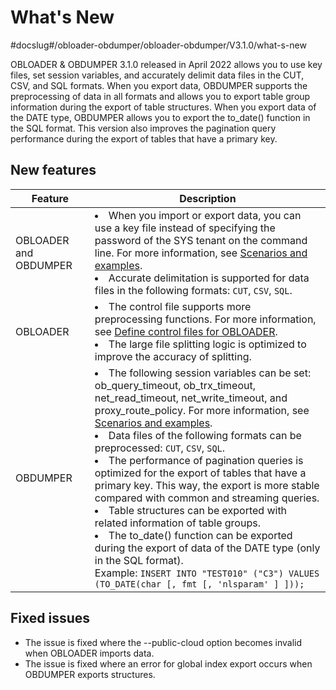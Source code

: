 What's New 
===============================
#docslug#/obloader-obdumper/obloader-obdumper/V3.1.0/what-s-new

OBLOADER & OBDUMPER 3.1.0 released in April 2022 allows you to use key files, set session variables, and accurately delimit data files in the CUT, CSV, and SQL formats. When you export data, OBDUMPER supports the preprocessing of data in all formats and allows you to export table group information during the export of table structures. When you export data of the DATE type, OBDUMPER allows you to export the to_date() function in the SQL format. This version also improves the pagination query performance during the export of tables that have a primary key.

New features 
---------------------------------



|        Feature        |                                                                                                                                                                                                                                                                                                                                                                                                                                                                                                                       Description                                                                                                                                                                                                                                                                                                                                                                                                                                                                                                                       |
|-----------------------|---------------------------------------------------------------------------------------------------------------------------------------------------------------------------------------------------------------------------------------------------------------------------------------------------------------------------------------------------------------------------------------------------------------------------------------------------------------------------------------------------------------------------------------------------------------------------------------------------------------------------------------------------------------------------------------------------------------------------------------------------------------------------------------------------------------------------------------------------------------------------------------------------------------------------------------------------------------------------------------------------------------------------------------------------------|
| OBLOADER and OBDUMPER | <li> When you import or export data, you can use a key file instead of specifying the password of the SYS tenant on the command line. For more information, see [Scenarios and examples](3.OBLOADER/2.obloader-user-guide/6.obloader-scenarios.md). </li>  <li> Accurate delimitation is supported for data files in the following formats: `CUT`, `CSV`, `SQL`.    </li>                                                                                                                                                                                                                                                                                                                                                                                                                                                                                                                                                                                                                                                           |
| OBLOADER              | <li> The control file supports more preprocessing functions. For more information, see [Define control files for OBLOADER](3.OBLOADER/2.obloader-user-guide/4.obloader-data-processing/1.obloader-define-control-files.md). </li>  <li> The large file splitting logic is optimized to improve the accuracy of splitting.  </li>                                                                                                                                                                                                                                                                                                                                                                                                                                                                                                                                                                      |
| OBDUMPER              | <li> The following session variables can be set: ob_query_timeout, ob_trx_timeout, net_read_timeout, net_write_timeout, and proxy_route_policy. For more information, see [Scenarios and examples](4.OBDUMPER/2.obdumper-user-guide/6.obdumper-scenarios.md).</li>   <li> Data files of the following formats can be preprocessed: `CUT`, `CSV`, `SQL`.  </li>  <li> The performance of pagination queries is optimized for the export of tables that have a primary key. This way, the export is more stable compared with common and streaming queries. </li>  <li> Table structures can be exported with related information of table groups. </li>  <li> The to_date() function can be exported during the export of data of the DATE type (only in the SQL format). <br> Example: `INSERT INTO "TEST010" ("C3") VALUES (TO_DATE(char [, fmt [, 'nlsparam' ] ]));`  </li>  |



Fixed issues 
---------------------------------

* The issue is fixed where the --public-cloud option becomes invalid when OBLOADER imports data. 
* The issue is fixed where an error for global index export occurs when OBDUMPER exports structures. 


  



